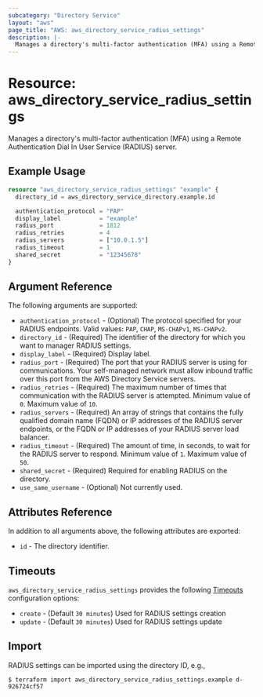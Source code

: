 ```yaml
---
subcategory: "Directory Service"
layout: "aws"
page_title: "AWS: aws_directory_service_radius_settings"
description: |-
  Manages a directory's multi-factor authentication (MFA) using a Remote Authentication Dial In User Service (RADIUS) server.
---
```


# Resource: aws_directory_service_radius_settings

Manages a directory's multi-factor authentication (MFA) using a Remote Authentication Dial In User Service (RADIUS) server.
## Example Usage

```terraform
resource "aws_directory_service_radius_settings" "example" {
  directory_id = aws_directory_service_directory.example.id

  authentication_protocol = "PAP"
  display_label           = "example"
  radius_port             = 1812
  radius_retries          = 4
  radius_servers          = ["10.0.1.5"]
  radius_timeout          = 1
  shared_secret           = "12345678"
}
```

## Argument Reference

The following arguments are supported:

* `authentication_protocol` - (Optional) The protocol specified for your RADIUS endpoints. Valid values: `PAP`, `CHAP`, `MS-CHAPv1`, `MS-CHAPv2`.
* `directory_id` - (Required) The identifier of the directory for which you want to manager RADIUS settings.
* `display_label` - (Required) Display label.
* `radius_port` - (Required) The port that your RADIUS server is using for communications. Your self-managed network must allow inbound traffic over this port from the AWS Directory Service servers.
* `radius_retries` - (Required) The maximum number of times that communication with the RADIUS server is attempted. Minimum value of `0`. Maximum value of `10`.
* `radius_servers` - (Required) An array of strings that contains the fully qualified domain name (FQDN) or IP addresses of the RADIUS server endpoints, or the FQDN or IP addresses of your RADIUS server load balancer.
* `radius_timeout` - (Required) The amount of time, in seconds, to wait for the RADIUS server to respond. Minimum value of `1`. Maximum value of `50`.
* `shared_secret` - (Required) Required for enabling RADIUS on the directory.
* `use_same_username` - (Optional) Not currently used.

## Attributes Reference

In addition to all arguments above, the following attributes are exported:

* `id` - The directory identifier.

## Timeouts

`aws_directory_service_radius_settings` provides the following [Timeouts](https://developer.hashicorp.com/terraform/language/resources/syntax#operation-timeouts) configuration options:

- `create` - (Default `30 minutes`) Used for RADIUS settings creation
- `update` - (Default `30 minutes`) Used for RADIUS settings update

## Import

RADIUS settings can be imported using the directory ID, e.g.,

```
$ terraform import aws_directory_service_radius_settings.example d-926724cf57
```
